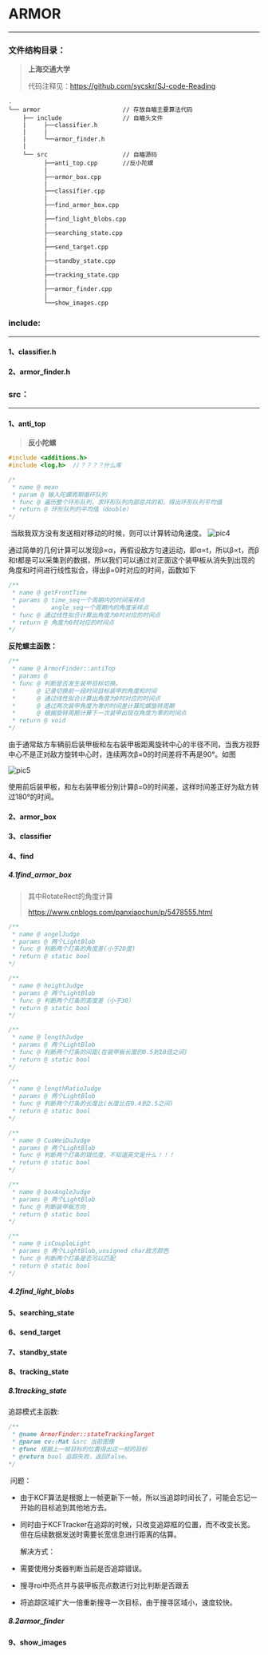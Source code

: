 # ARMOR

------

### 文件结构目录：

> **上海交通大学**
>
> 代码注释见：https://github.com/sycskr/SJ-code-Reading

```
.
└── armor                       // 存放自瞄主要算法代码
    ├── include                 // 自瞄头文件
    |     ├──classifier.h
    |     |
    |     └──armor_finder.h
    |
    └── src                     // 自瞄源码
          ├──anti_top.cpp       //反小陀螺
          |
          ├──armor_box.cpp
          |
          ├──classifier.cpp
          |
          ├──find_armor_box.cpp
          |
          ├──find_light_blobs.cpp
          |
          ├──searching_state.cpp
          |
          ├──send_target.cpp
          |
          ├──standby_state.cpp
          |
          ├──tracking_state.cpp
          |
          ├──armor_finder.cpp
          |
          └──show_images.cpp
```

### include:

------

#### 1、classifier.h



#### 2、armor_finder.h



### src：

------

#### 1、anti_top

> **反小陀螺**

```cpp
#include <additions.h>
#include <log.h>  //？？？？什么库
```

```c++
/*
 * name @ mean
 * param @ 输入陀螺周期循环队列
 * func @ 遍历整个环形队列，求环形队列内部总共的和，得出环形队列平均值
 * return @ 环形队列的平均值（double）
*/
```

​    当敌我双方没有发送相对移动的时候，则可以计算转动角速度。
![pic4](https://xinyang-go.github.io//static/img/anti-top1.png)

通过简单的几何计算可以发现β∝α，再假设敌方匀速运动，即α∝t，所以β∝t，而β和t都是可以采集到的数据，所以我们可以通过对正面这个装甲板从消失到出现的角度和时间进行线性拟合，得出β=0时对应的时间，函数如下

```c++
/**
 * name @ getFrontTime
 * params @ time_seq一个周期内的时间采样点
 *          angle_seq一个周期内的角度采样点
 * func @ 通过线性拟合计算出角度为0时对应的时间点
 * return @ 角度为0时对应的时间点
*/
```



**反陀螺主函数：**

```c++
/**
 * name @ ArmorFinder::antiTop
 * params @
 * func @ 判断是否发生装甲目标切换。
 *      @ 记录切换前一段时间目标装甲的角度和时间
 *      @ 通过线性拟合计算出角度为0时对应的时间点
 *      @ 通过两次装甲角度为零的时间差计算陀螺旋转周期
 *      @ 根据旋转周期计算下一次装甲出现在角度为零的时间点
 * return @ void
*/
```

​      由于通常敌方车辆前后装甲板和左右装甲板距离旋转中心的半径不同，当我方视野中心不是正对敌方旋转中心时，连续两次β=0的时间差将不再是90°。如图

![pic5](https://xinyang-go.github.io//static/img/anti-top2.png)

使用前后装甲板，和左右装甲板分别计算β=0的时间差，这样时间差正好为敌方转过180°的时间。

#### 2、armor_box



#### 3、classifier



#### 4、find

#####        4.1find_armor_box

> 其中RotateRect的角度计算
>
> https://www.cnblogs.com/panxiaochun/p/5478555.html

```c++
/**
 * name @ angelJudge
 * params @ 两个LightBlob
 * func @ 判断两个灯条的角度差(小于20度)
 * return @ static bool
*/
```



```c++
/**
 * name @ heightJudge
 * params @ 两个LightBlob
 * func @ 判断两个灯条的高度差（小于30）
 * return @ static bool
*/
```



```c++
/**
 * name @ lengthJudge
 * params @ 两个LightBlob
 * func @ 判断两个灯条的间距(在装甲板长度的0.5到10倍之间)
 * return @ static bool
*/
```



```c++
/**
 * name @ lengthRatioJudge
 * params @ 两个LightBlob
 * func @ 判断两个灯条的长度比(长度比在0.4到2.5之间)
 * return @ static bool
*/
```



```c++
/**
 * name @ CuoWeiDuJudge
 * params @ 两个LightBlob
 * func @ 判断两个灯条的错位度，不知道英文是什么！！！
 * return @ static bool
*/
```



```c++
/**
 * name @ boxAngleJudge
 * params @ 两个LightBlob
 * func @ 判断装甲板方向
 * return @ static bool
*/
```



```c++
/**
 * name @ isCoupleLight
 * params @ 两个LightBlob,unsigned char敌方颜色
 * func @ 判断两个灯条是否可以匹配
 * return @ static bool
*/
```



#####        4.2find_light_blobs

#### 5、searching_state



#### 6、send_target



#### 7、standby_state



#### 8、tracking_state

#####         8.1tracking_state

追踪模式主函数:

```c++
/**
 * @name ArmorFinder::stateTrackingTarget
 * @param cv::Mat &src 当前图像
 * @func 根据上一帧目标的位置得出这一帧的目标
 * @return bool 追踪失败，返回false。
*/
```

​       问题：

- 由于KCF算法是根据上一帧更新下一帧，所以当追踪时间长了，可能会忘记一开始的目标追到其他地方去。

- 同时由于KCFTracker在追踪的时候，只改变追踪框的位置，而不改变长宽。但在后续数据发送时需要长宽信息进行距离的估算。

  解决方式：

- 需要使用分类器判断当前是否追踪错误。
- 搜寻roi中亮点并与装甲板亮点数进行对比判断是否跟丢
- 将追踪区域扩大一倍重新搜寻一次目标，由于搜寻区域小，速度较快。

#####         8.2armor_finder



#### 9、show_images

